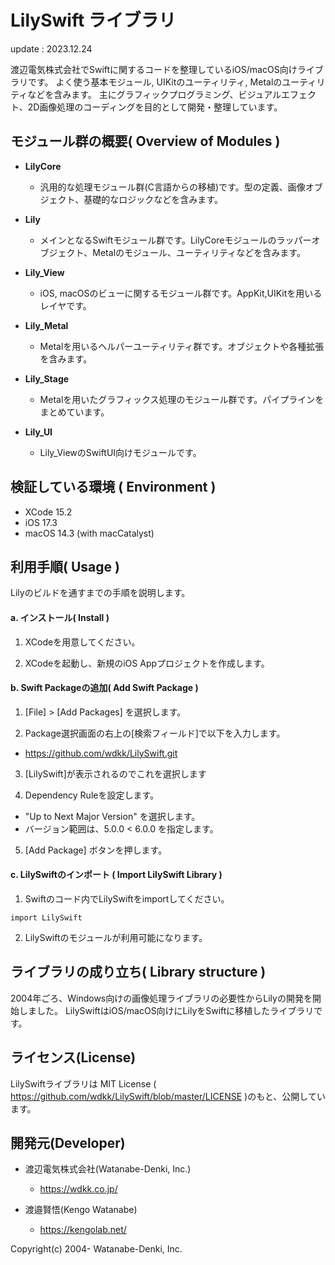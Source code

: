 LilySwift ライブラリ
=================

update : 2023.12.24

渡辺電気株式会社でSwiftに関するコードを整理しているiOS/macOS向けライブラリです。
よく使う基本モジュール, UIKitのユーティリティ, Metalのユーティリティなどを含みます。
主にグラフィックプログラミング、ビジュアルエフェクト、2D画像処理のコーディングを目的として開発・整理しています。


## モジュール群の概要( Overview of Modules )

* **LilyCore**  
  - 汎用的な処理モジュール群(C言語からの移植)です。型の定義、画像オブジェクト、基礎的なロジックなどを含みます。

* **Lily** 
  - メインとなるSwiftモジュール群です。LilyCoreモジュールのラッパーオブジェクト、Metalのモジュール、ユーティリティなどを含みます。
  
* **Lily_View** 
  - iOS, macOSのビューに関するモジュール群です。AppKit,UIKitを用いるレイヤです。

* **Lily_Metal**
  - Metalを用いるヘルパーユーティリティ群です。オブジェクトや各種拡張を含みます。

* **Lily_Stage**
  - Metalを用いたグラフィックス処理のモジュール群です。パイプラインをまとめています。

* **Lily_UI**
  - Lily_ViewのSwiftUI向けモジュールです。

## 検証している環境 ( Environment )

* XCode 15.2
* iOS 17.3
* macOS 14.3 (with macCatalyst)

## 利用手順( Usage )

Lilyのビルドを通すまでの手順を説明します。

#### a. インストール( Install )

1. XCodeを用意してください。

2. XCodeを起動し、新規のiOS Appプロジェクトを作成します。

#### b. Swift Packageの追加( Add Swift Package )

1. [File] > [Add Packages] を選択します。

2. Package選択画面の右上の[検索フィールド]で以下を入力します。
  - https://github.com/wdkk/LilySwift.git

3. [LilySwift]が表示されるのでこれを選択します

4. Dependency Ruleを設定します。
  - "Up to Next Major Version" を選択します。
  - バージョン範囲は、5.0.0 < 6.0.0 を指定します。

5. [Add Package] ボタンを押します。


#### c. LilySwiftのインポート ( Import LilySwift Library )

1. Swiftのコード内でLilySwiftをimportしてください。
```
import LilySwift
```

2. LilySwiftのモジュールが利用可能になります。

## ライブラリの成り立ち( Library structure )

2004年ごろ、Windows向けの画像処理ライブラリの必要性からLilyの開発を開始しました。
LilySwiftはiOS/macOS向けにLilyをSwiftに移植したライブラリです。



## ライセンス(License)

LilySwiftライブラリは MIT License ( https://github.com/wdkk/LilySwift/blob/master/LICENSE )のもと、公開しています。



## 開発元(Developer)

- 渡辺電気株式会社(Watanabe-Denki, Inc.)
　　
  - https://wdkk.co.jp/

- 渡邉賢悟(Kengo Watanabe)

  - https://kengolab.net/



Copyright(c) 2004- Watanabe-Denki, Inc.
